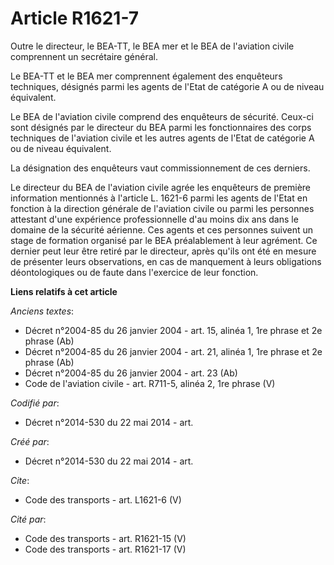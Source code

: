 # Article R1621-7

Outre le directeur, le BEA-TT, le BEA mer et le BEA de l'aviation civile comprennent un secrétaire général. 

Le BEA-TT et le BEA mer comprennent également des enquêteurs techniques, désignés parmi les agents de l'Etat de catégorie A
ou de niveau équivalent. 

Le BEA de l'aviation civile comprend des enquêteurs de sécurité. Ceux-ci sont désignés par le directeur du BEA parmi les
fonctionnaires des corps techniques de l'aviation civile et les autres agents de l'Etat de catégorie A ou de niveau
équivalent. 

La désignation des enquêteurs vaut commissionnement de ces derniers. 

Le directeur du BEA de l'aviation civile agrée les enquêteurs de première information mentionnés à l'article L. 1621-6 parmi
les agents de l'Etat en fonction à la direction générale de l'aviation civile ou parmi les personnes attestant d'une
expérience professionnelle d'au moins dix ans dans le domaine de la sécurité aérienne. Ces agents et ces personnes suivent un
stage de formation organisé par le BEA préalablement à leur agrément. Ce dernier peut leur être retiré par le directeur,
après qu'ils ont été en mesure de présenter leurs observations, en cas de manquement à leurs obligations déontologiques ou de
faute dans l'exercice de leur fonction.

**Liens relatifs à cet article**

_Anciens textes_:

  - Décret n°2004-85 du 26 janvier 2004 - art. 15, alinéa 1, 1re phrase et 2e phrase (Ab)
  - Décret n°2004-85 du 26 janvier 2004 - art. 21, alinéa 1, 1re phrase et 2e phrase (Ab)
  - Décret n°2004-85 du 26 janvier 2004 - art. 23 (Ab)
  - Code de l'aviation civile - art. R711-5, alinéa 2, 1re phrase (V)

_Codifié par_:

  - Décret n°2014-530 du 22 mai 2014 - art.

_Créé par_:

  - Décret n°2014-530 du 22 mai 2014 - art.

_Cite_:

  - Code des transports - art. L1621-6 (V)

_Cité par_:

  - Code des transports - art. R1621-15 (V)
  - Code des transports - art. R1621-17 (V)
